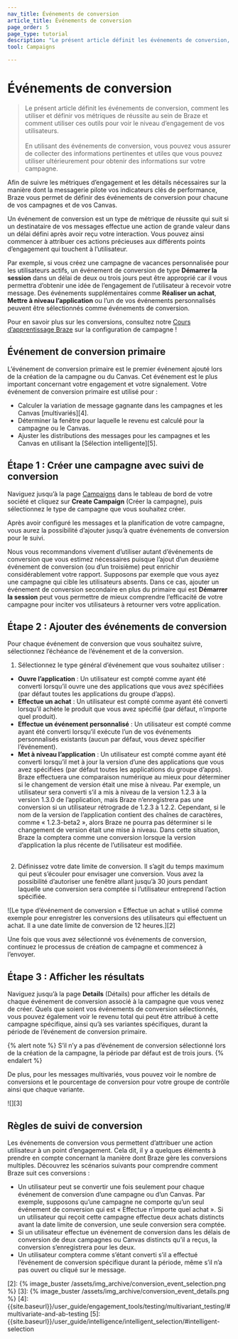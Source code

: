 ```yaml
---
nav_title: Événements de conversion
article_title: Événements de conversion
page_order: 5
page_type: tutorial
description: "Le présent article définit les événements de conversion, comment les utiliser et définir vos métriques de réussite au sein de Braze et comment utiliser ces outils pour voir le niveau d’engagement de vos utilisateurs."
tool: Campaigns

---
```

# Événements de conversion

> Le présent article définit les événements de conversion, comment les utiliser et définir vos métriques de réussite au sein de Braze et comment utiliser ces outils pour voir le niveau d’engagement de vos utilisateurs.
> <br>
> <br>
> En utilisant des événements de conversion, vous pouvez vous assurer de collecter des informations pertinentes et utiles que vous pouvez utiliser ultérieurement pour obtenir des informations sur votre campagne. 

Afin de suivre les métriques d’engagement et les détails nécessaires sur la manière dont la messagerie pilote vos indicateurs clés de performance, Braze vous permet de définir des événements de conversion pour chacune de vos campagnes et de vos Canvas.

Un événement de conversion est un type de métrique de réussite qui suit si un destinataire de vos messages effectue une action de grande valeur dans un délai défini après avoir reçu votre interaction. Vous pouvez ainsi commencer à attribuer ces actions précieuses aux différents points d’engagement qui touchent à l’utilisateur. 

Par exemple, si vous créez une campagne de vacances personnalisée pour les utilisateurs actifs, un événement de conversion de type **Démarrer la session** dans un délai de deux ou trois jours peut être approprié car il vous permettra d’obtenir une idée de l’engagement de l’utilisateur à recevoir votre message. Des événements supplémentaires comme **Réaliser un achat**, **Mettre à niveau l’application** ou l’un de vos événements personnalisés peuvent être sélectionnés comme événements de conversion.

Pour en savoir plus sur les conversions, consultez notre [Cours d’apprentissage Braze](https://learning.braze.com/campaign-setup-delivery-targeting-conversions) sur la configuration de campagne !

## Événement de conversion primaire

L’événement de conversion primaire est le premier événement ajouté lors de la création de la campagne ou du Canvas. Cet événement est le plus important concernant votre engagement et votre signalement. Votre événement de conversion primaire est utilisé pour :

- Calculer la variation de message gagnante dans les campagnes et les Canvas [multivariés][4].
- Déterminer la fenêtre pour laquelle le revenu est calculé pour la campagne ou le Canvas.
- Ajuster les distributions des messages pour les campagnes et les Canvas en utilisant la [Sélection intelligente][5].

## Étape 1 : Créer une campagne avec suivi de conversion

Naviguez jusqu’à la page [Campaigns][1] dans le tableau de bord de votre société et cliquez sur **Create Campaign** (Créer la campagne), puis sélectionnez le type de campagne que vous souhaitez créer.

Après avoir configuré les messages et la planification de votre campagne, vous aurez la possibilité d’ajouter jusqu’à quatre événements de conversion pour le suivi. 

Nous vous recommandons vivement d’utiliser autant d’événements de conversion que vous estimez nécessaires puisque l’ajout d’un deuxième événement de conversion (ou d’un troisième) peut enrichir considérablement votre rapport. Supposons par exemple que vous ayez une campagne qui cible les utilisateurs absents. Dans ce cas, ajouter un événement de conversion secondaire en plus du primaire qui est **Démarrer la session** peut vous permettre de mieux comprendre l’efficacité de votre campagne pour inciter vos utilisateurs à retourner vers votre application. 

## Étape 2 : Ajouter des événements de conversion

Pour chaque événement de conversion que vous souhaitez suivre, sélectionnez l’échéance de l’événement et de la conversion.

1. Sélectionnez le type général d’événement que vous souhaitez utiliser :
  - **Ouvre l’application** : Un utilisateur est compté comme ayant été converti lorsqu’il ouvre une des applications que vous avez spécifiées (par défaut toutes les applications du groupe d’apps).
  - **Effectue un achat** : Un utilisateur est compté comme ayant été converti lorsqu’il achète le produit que vous avez spécifié (par défaut, n’importe quel produit).
  - **Effectue un événement personnalisé** : Un utilisateur est compté comme ayant été converti lorsqu’il exécute l’un de vos événements personnalisés existants (aucun par défaut, vous devez spécifier l’événement).
  - **Met à niveau l’application** : Un utilisateur est compté comme ayant été converti lorsqu’il met à jour la version d’une des applications que vous avez spécifiées (par défaut toutes les applications du groupe d’apps). Braze effectuera une comparaison numérique au mieux pour déterminer si le changement de version était une mise à niveau. Par exemple, un utilisateur sera converti s’il a mis à niveau de la version 1.2.3 à la version 1.3.0 de l’application, mais Braze n’enregistrera pas une conversion si un utilisateur rétrograde de 1.2.3 à 1.2.2. Cependant, si le nom de la version de l’application contient des chaînes de caractères, comme « 1.2.3-beta2 », alors Braze ne pourra pas déterminer si le changement de version était une mise à niveau. Dans cette situation, Braze la comptera comme une conversion lorsque la version d’application la plus récente de l’utilisateur est modifiée.<br><br>
2. Définissez votre date limite de conversion. Il s’agit du temps maximum qui peut s’écouler pour envisager une conversion. Vous avez la possibilité d’autoriser une fenêtre allant jusqu’à 30 jours pendant laquelle une conversion sera comptée si l’utilisateur entreprend l’action spécifiée.  

![Le type d’événement de conversion « Effectue un achat » utilisé comme exemple pour enregistrer les conversions des utilisateurs qui effectuent un achat. Il a une date limite de conversion de 12 heures.][2]

Une fois que vous avez sélectionné vos événements de conversion, continuez le processus de création de campagne et commencez à l’envoyer.

## Étape 3 : Afficher les résultats

Naviguez jusqu’à la page **Details** (Détails) pour afficher les détails de chaque événement de conversion associé à la campagne que vous venez de créer. Quels que soient vos événements de conversion sélectionnés, vous pouvez également voir le revenu total qui peut être attribué à cette campagne spécifique, ainsi qu’à ses variantes spécifiques, durant la période de l’événement de conversion primaire.

{% alert note %}
S’il n’y a pas d’événement de conversion sélectionné lors de la création de la campagne, la période par défaut est de trois jours. 
{% endalert %}

De plus, pour les messages multivariés, vous pouvez voir le nombre de conversions et le pourcentage de conversion pour votre groupe de contrôle ainsi que chaque variante.

![][3]

## Règles de suivi de conversion

Les événements de conversion vous permettent d’attribuer une action utilisateur à un point d’engagement. Cela dit, il y a quelques éléments à prendre en compte concernant la manière dont Braze gère les conversions multiples. Découvrez les scénarios suivants pour comprendre comment Braze suit ces conversions :

- Un utilisateur peut se convertir une fois seulement pour chaque événement de conversion d’une campagne ou d’un Canvas. Par exemple, supposons qu’une campagne ne comporte qu’un seul événement de conversion qui est « Effectue n’importe quel achat ». Si un utilisateur qui reçoit cette campagne effectue deux achats distincts avant la date limite de conversion, une seule conversion sera comptée.
- Si un utilisateur effectue un événement de conversion dans les délais de conversion de deux campagnes ou Canvas distincts qu’il a reçus, la conversion s’enregistrera pour les deux.
- Un utilisateur comptera comme s’étant converti s’il a effectué l’événement de conversion spécifique durant la période, même s’il n’a pas ouvert ou cliqué sur le message.

[1]: https://dashboard-01.braze.com/engagement/campaigns/ "Campaigns Page"
[2]: {% image_buster /assets/img_archive/conversion_event_selection.png %}
[3]: {% image_buster /assets/img_archive/conversion_event_details.png %}
[4]: {{site.baseurl}}/user_guide/engagement_tools/testing/multivariant_testing/#multivariate-and-ab-testing
[5]: {{site.baseurl}}/user_guide/intelligence/intelligent_selection/#intelligent-selection